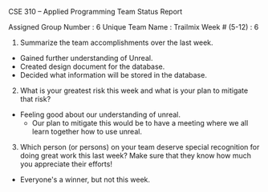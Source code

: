 CSE 310 – Applied Programming
Team Status Report

Assigned Group Number	: 6
Unique Team Name	      : Trailmix
Week # (5-12)	         : 6

1.	Summarize the team accomplishments over the last week.

* Gained further understanding of Unreal.
* Created design document for the database.
* Decided what information will be stored in the database.

2.	What is your greatest risk this week and what is your plan to mitigate that risk?

* Feeling good about our understanding of unreal. 
   * Our plan to mitigate this would be to have a meeting where we all learn together how to use unreal. 

3.	Which person (or persons) on your team deserve special recognition for doing great work this last week?  Make sure that they know how much you appreciate their efforts!

* Everyone's a winner, but not this week. 
